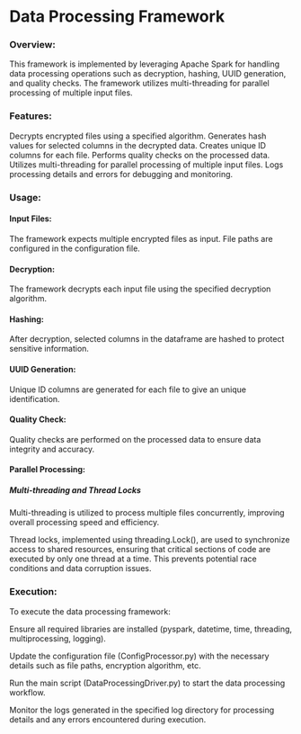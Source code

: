 # **Data Processing Framework**

### **Overview**:

This framework is implemented by leveraging Apache Spark for handling data processing operations such as decryption, hashing, UUID generation, and quality checks. The framework utilizes multi-threading for parallel processing of multiple input files.

### **Features**:

Decrypts encrypted files using a specified algorithm.
Generates hash values for selected columns in the decrypted data.
Creates unique ID columns for each file.
Performs quality checks on the processed data.
Utilizes multi-threading for parallel processing of multiple input files.
Logs processing details and errors for debugging and monitoring.

### **Usage**:

#### Input Files: 

The framework expects multiple encrypted files as input. File paths are configured in the configuration file.

#### Decryption: 
The framework decrypts each input file using the specified decryption algorithm.

#### Hashing: 

After decryption, selected columns in the dataframe are hashed to protect sensitive information.

#### UUID Generation: 

Unique ID columns are generated for each file to give an unique identification.

#### Quality Check: 

Quality checks are performed on the processed data to ensure data integrity and accuracy.

#### Parallel Processing:

##### Multi-threading and Thread Locks

Multi-threading is utilized to process multiple files concurrently, improving overall processing speed and efficiency.

Thread locks, implemented using threading.Lock(), are used to synchronize access to shared resources, ensuring that critical sections of code are executed by only one thread at a time. This prevents potential race conditions and data corruption issues.

### Execution:

To execute the data processing framework:

Ensure all required libraries are installed (pyspark, datetime, time, threading, multiprocessing, logging).

Update the configuration file (ConfigProcessor.py) with the necessary details such as file paths, encryption algorithm, etc.

Run the main script (DataProcessingDriver.py) to start the data processing workflow.

Monitor the logs generated in the specified log directory for processing details and any errors encountered during execution.